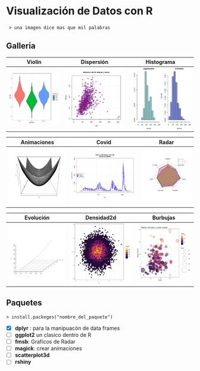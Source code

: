 # Visualización de Datos con R
~~~~
 > una imagen dice mas que mil palabras
~~~~
## Galleria

| Violin | Dispersión | Histograma |
|--------|----------|------|
|<img src="imagenes/Violinfi.png" width="400">|<img src="imagenes/Pkm.png" width="400">|<img src="imagenes/pokemon.png" width="400">|

| Animaciones | Covid | Radar |
|--------|----------|------|
|<img src="imagenes/animacion1.gif" width="400">|<img src="imagenes/covidEdoMex.png" width="700">|<img src="imagenes/radar.png" width="490">|


| Evolución | Densidad2d | Burbujas |
|--------|----------|------|
|<img src="tiger.gif" width="400">|<img src="imagenes/hexbin.png" width="400">|<img src="imagenes/burbujas.png" width="400">|



## Paquetes
~~~~
> install.packeges("nombre_del_paquete")
~~~~
- [x]  **dplyr** : para la manipuacón de data frames
- [ ]  **ggplot2** un clasico dentro de R
- [ ]  **fmsb**: Graficos de Radar
- [ ]  **magick**: crear animaciones
- [ ]  **scatterplot3d**
- [ ]  **rshiny**
